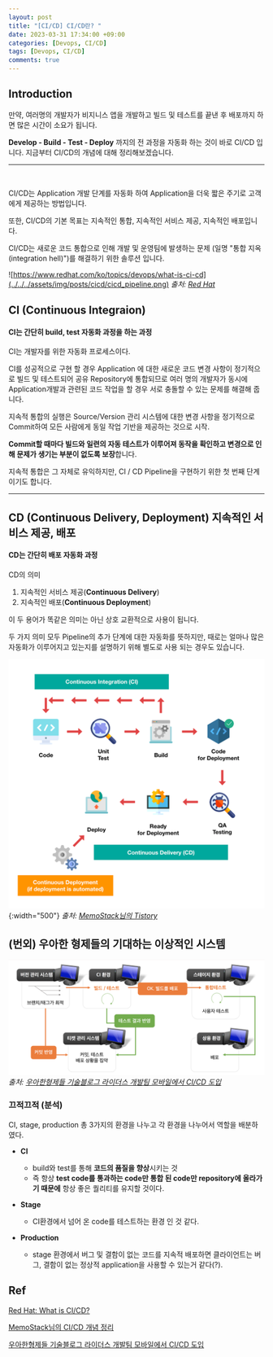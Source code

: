 ```yaml
---
layout: post
title: "[CI/CD] CI/CD란? "
date: 2023-03-31 17:34:00 +09:00
categories: [Devops, CI/CD]
tags: [Devops, CI/CD]
comments: true
---
```


## Introduction


만약, 여러명의 개발자가 비지니스 앱을 개발하고 빌드 및 테스트를 끝낸 후 배포까지 하면 많은 시간이 소요가 됩니다.

**Develop - Build - Test - Deploy** 까지의 전 과정을 자동화 하는 것이 바로 CI/CD 입니다. 지금부터 CI/CD의 개념에 대해 정리해보겠습니다.

---

<br/>

CI/CD는 Application 개발 단계를 자동화 하여 Application을 더욱 짧은 주기로 고객에게 제공하는 방법입니다.

또한, CI/CD의 기본 목표는 지속적인 통합, 지속적인 서비스 제공, 지속적인 배포입니다.

CI/CD는 새로운 코드 통합으로 인해 개발 및 운영팀에 발생하는 문제
(일명 "통합 지옥(integration hell)")를 해결하기 위한 솔루션 입니다.

![https://www.redhat.com/ko/topics/devops/what-is-ci-cd](../../../assets/img/posts/cicd/cicd_pipeline.png)
_출처: [Red Hat](https://www.redhat.com/en/topics/devops/what-is-ci-cd)_

## CI (Continuous Integraion)

#### CI는 간단히 build, test 자동화 과정을 하는 과정

CI는 개발자를 위한 자동화 프로세스이다.

CI를 성공적으로 구현 할 경우  Application 에 대한 새로운 코드 변경 사항이 정기적으로 빌드 및 테스트되어 공유 Repository에 통합되므로 여러 명의 개발자가 동시에 Application개발과 관련된 코드 작업을 할 경우 서로 충돌할 수 있는 문제를 해결해 줍니다.

지속적 통합의 실행은 Source/Version 관리 시스템에 대한 변경 사항을 정기적으로 Commit하여 모든 사람에게 동일 작업 기반을 제공하는 것으로 시작.

**Commit할 때마다 빌드와 일련의 자동 테스트가 이루어져 동작을 확인하고 변경으로 인해 문제가 생기는 부분이 없도록 보장**합니다.

지속적 통합은 그 자체로 유익하지만, CI / CD Pipeline을 구현하기 위한 첫 번째 단계이기도 합니다.

---

## CD (Continuous Delivery, Deployment) 지속적인 서비스 제공, 배포

#### CD는 간단히 배포 자동화 과정

CD의 의미

1. 지속적인 서비스 제공(**Continuous Delivery**)
2. 지속적인 배포(**Continuous Deployment**)

이 두 용어가 똑같은 의미는 아닌 상호 교환적으로 사용이 됩니다.

두 가지 의미 모두 Pipeline의 추가 단계에 대한 자동화를 뜻하지만, 때로는 얼마나 많은 자동화가 이루어지고 있는지를 설명하기 위해 별도로 사용 되는 경우도 있습니다.

![Untitled](../../../assets/img/posts/cicd/cicd-flow.png){:width="500"}
_출처: [MemoStack님의 Tistory](https://memostack.tistory.com/m/73)_

## (번외) 우아한 형제들의 기대하는 이상적인 시스템

![우아한형제들](../../../assets/img/posts/cicd/baemin-techblog.png)
_출처: [우아한형제들 기술블로그 라이더스 개발팀 모바일에서 CI/CD 도입](https://techblog.woowahan.com/2579/)_

### 끄적끄적 (분석)

CI, stage, production 총 3가지의 환경을 나누고 각 환경을 나누어서 역할을 배분하였다.

* **CI**
  * build와 test를 통해 **코드의 품질을 향상**시키는 것
  * 즉 항상 **test code를 통과하는 code만 통합 된 code만 repository에 올라가기 때문에** 항상 좋은 퀄리티를 유지할 것이다.
  
* **Stage**
  * CI환경에서 넘어 온 code를 테스트하는 환경 인 것 같다.

* **Production**
  * stage 환경에서 버그 및 결함이 없는 코드를 지속적 배포하면 클라이언트는 버그, 결함이 없는 정상적 application을 사용할 수 있는거 같다(?).
  
## Ref

[Red Hat: What is CI/CD?](https://www.redhat.com/en/topics/devops/what-is-ci-cd)

[MemoStack님의 CI/CD 개념 정리](https://memostack.tistory.com/m/73)

[우아한형제들 기술블로그 라이더스 개발팀 모바일에서 CI/CD 도입](https://techblog.woowahan.com/2579/)
